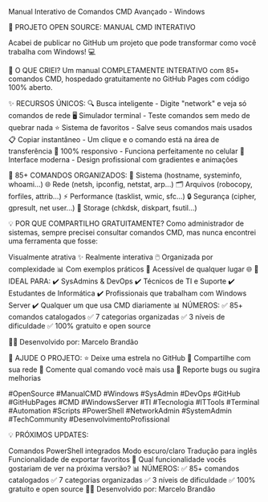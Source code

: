 Manual Interativo de Comandos CMD Avançado - Windows

🚀 PROJETO OPEN SOURCE: MANUAL CMD INTERATIVO

Acabei de publicar no GitHub um projeto que pode transformar como você trabalha com Windows! 💻

🎯 O QUE CRIEI?
Um manual COMPLETAMENTE INTERATIVO com 85+ comandos CMD, hospedado gratuitamente no GitHub Pages com código 100% aberto.

✨ RECURSOS ÚNICOS:
🔍 Busca inteligente - Digite "network" e veja só comandos de rede
🖥️ Simulador terminal - Teste comandos sem medo de quebrar nada
⭐ Sistema de favoritos - Salve seus comandos mais usados
📋 Copiar instantâneo - Um clique e o comando está na área de transferência
📱 100% responsivo - Funciona perfeitamente no celular
🎨 Interface moderna - Design profissional com gradientes e animações

📂 85+ COMANDOS ORGANIZADOS:
🔧 Sistema (hostname, systeminfo, whoami...)
🌐 Rede (netsh, ipconfig, netstat, arp...)
🗂️ Arquivos (robocopy, forfiles, attrib...)
⚡ Performance (tasklist, wmic, sfc...)
🔒 Segurança (cipher, gpresult, net user...)
💾 Storage (chkdsk, diskpart, fsutil...)

💡 POR QUE COMPARTILHO GRATUITAMENTE?
Como administrador de sistemas, sempre precisei consultar comandos CMD, mas nunca encontrei uma ferramenta que fosse:

Visualmente atrativa ✨
Realmente interativa 🖱️
Organizada por complexidade 📊
Com exemplos práticos 💼
Acessível de qualquer lugar 🌐
🎯 IDEAL PARA:
✔️ SysAdmins & DevOps
✔️ Técnicos de TI e Suporte
✔️ Estudantes de Informática
✔️ Profissionais que trabalham com Windows Server
✔️ Qualquer um que usa CMD diariamente
📊 NÚMEROS:
✅ 85+ comandos catalogados
✅ 7 categorias organizadas
✅ 3 níveis de dificuldade
✅ 100% gratuito e open source

👨‍💻 Desenvolvido por: Marcelo Brandão

🙏 AJUDE O PROJETO:
⭐ Deixe uma estrela no GitHub
🔄 Compartilhe com sua rede
💬 Comente qual comando você mais usa
🐛 Reporte bugs ou sugira melhorias


#OpenSource #ManualCMD #Windows #SysAdmin #DevOps #GitHub #GitHubPages #CMD #WindowsServer #TI #Tecnologia #ITTools #Terminal #Automation #Scripts #PowerShell #NetworkAdmin #SystemAdmin #TechCommunity #DesenvolvimentoProfissional

💡 PRÓXIMOS UPDATES:

Comandos PowerShell integrados
Modo escuro/claro
Tradução para inglês
Funcionalidade de exportar favoritos
📝 Qual funcionalidade vocês gostariam de ver na próxima versão?
📊 NÚMEROS:
✅ 85+ comandos catalogados
✅ 7 categorias organizadas
✅ 3 níveis de dificuldade
✅ 100% gratuito e open source
👨‍💻 Desenvolvido por: Marcelo Brandão



